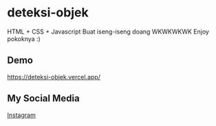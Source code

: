 # deteksi-objek
HTML + CSS + Javascript
Buat iseng-iseng doang WKWKWKWK
Enjoy pokoknya :)

## Demo
https://deteksi-objek.vercel.app/

## My Social Media
[Instagram](https://www.instagram.com/vanjov_/)
